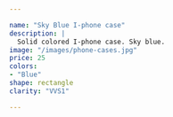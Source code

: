```yaml
---

name: "Sky Blue I-phone case"
description: |
  Solid colored I-phone case. Sky blue.
image: "/images/phone-cases.jpg"
price: 25
colors:
- "Blue"
shape: rectangle
clarity: "VVS1"

---
```


